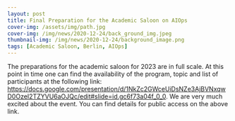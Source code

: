 ```yaml
---
layout: post
title: Final Preparation for the Academic Saloon on AIOps
cover-img: /assets/img/path.jpg
cover-img: /img/news/2020-12-24/back_ground_img.jpeg
thumbnail-img: /img/news/2020-12-24/background_image.png
tags: [Academic Saloon, Berlin, AIOps]
---
```


The preparations for the academic saloon for 2023 are in full scale. At this point in time one can find the availability of the program, topic and list of participants at the following link: https://docs.google.com/presentation/d/1NkZc2GWceUiDsNZe3AjBVNxqwD0OzeI2TZYVU6aOJQc/edit#slide=id.gc6f73a04f_0_0. We are very much excited about the event. You can find details for public access on the above link. 